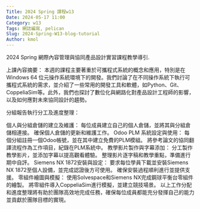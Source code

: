 ```yaml
---
Title: 2024 Spring 課程w13
Date: 2024-05-17 11:00
Category: w13
Tags: 網誌編寫, pelican
Slug: 2024-Spring-W13-blog-tutorial
Author: kmol
---
```


2024 Spring 網際內容管理與協同產品設計實習課程教學導引.

<!-- PELICAN_END_SUMMARY -->

上課內容摘要：
本週的課程主要著重於可攜程式系統的概念和應用，特別是在 Windows 64 位元操作系統環境下的開發。我們討論了在不同操作系統下執行可攜程式系統的需求，並介紹了一些常用的開發工具和軟體，如Python、Git、CoppeliaSim等。此外，我們也探討了數位化與網路化對產品設計工程師的影響，以及如何應對未來協同設計的趨勢。

分組報告執行分工及進度整理：

個人與分組倉儲的建立及維護：
每位成員建立自己的個人倉儲，並將其與分組倉儲相連接。
確保個人倉儲的更新和維護工作。
Odoo PLM 系統設定與使用：
每個分組註冊一個Odoo帳號，並在其中建立免費的PLM模組。
將參考論文的協同翻譯流程作為工作項目，紀錄在PLM系統中。
教學影片製作與字幕添加：
分工製作教學影片，並添加字幕以提高觀看體驗。
整理影片逐字稿和教學重點，準備進行期中自評。
Siemens NX 1872安裝與設定：
要求每位學員下載並安裝Siemens NX 1872至個人設備，並完成認證後方可使用。
確保安裝過程順利進行並提供支援。
零組件繪圖與模擬：
使用Solvespace和Siemens NX完成鋼球平衡台零組件的繪製。
將零組件導入CoppeliaSim進行模擬，並建立競技場景。
以上工作分配和進度整理將有助於團隊高效地完成任務，確保每位成員都能充分發揮自己的能力並貢獻於團隊目標的實現。



